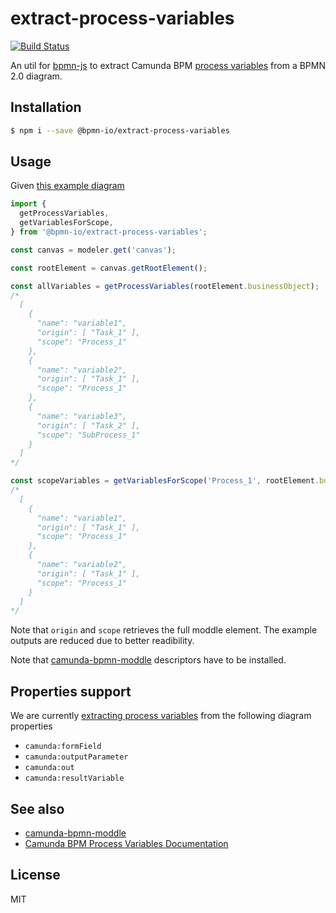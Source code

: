 # extract-process-variables

[![Build Status](https://img.shields.io/github/workflow/status/bpmn-io/extract-process-variables/CI)](https://github.com/bpmn-io/extract-process-variables/actions?query=workflow%3ACI)

An util for [bpmn-js](https://github.com/bpmn-io/bpmn-js) to extract Camunda BPM [process variables](https://docs.camunda.org/manual/latest/user-guide/process-engine/variables/) from a BPMN 2.0 diagram.

## Installation 

```sh
$ npm i --save @bpmn-io/extract-process-variables
```

## Usage

Given [this example diagram](./test/fixtures/sub-process-own-scope.bpmn)

```js
import {
  getProcessVariables,
  getVariablesForScope,
} from '@bpmn-io/extract-process-variables';

const canvas = modeler.get('canvas');

const rootElement = canvas.getRootElement();

const allVariables = getProcessVariables(rootElement.businessObject);
/* 
  [
    {
      "name": "variable1",
      "origin": [ "Task_1" ],
      "scope": "Process_1"
    },
    {
      "name": "variable2",
      "origin": [ "Task_1" ],
      "scope": "Process_1"
    },
    {
      "name": "variable3",
      "origin": [ "Task_2" ],
      "scope": "SubProcess_1"
    }
  ]
*/

const scopeVariables = getVariablesForScope('Process_1', rootElement.businessObject);
/* 
  [
    {
      "name": "variable1",
      "origin": [ "Task_1" ],
      "scope": "Process_1"
    },
    {
      "name": "variable2",
      "origin": [ "Task_1" ],
      "scope": "Process_1"
    }
  ]
*/
```

Note that `origin` and `scope` retrieves the full moddle element. The example outputs are reduced due to better readibility.

Note that [camunda-bpmn-moddle](https://github.com/camunda/camunda-bpmn-moddle) descriptors have to be installed.

## Properties support

We are currently [extracting process variables](https://github.com/bpmn-io/extract-process-variables/tree/master/src/extractors) from the following diagram properties
* `camunda:formField`
* `camunda:outputParameter`
* `camunda:out`
* `camunda:resultVariable`

## See also

* [camunda-bpmn-moddle](https://github.com/camunda/camunda-bpmn-moddle)
* [Camunda BPM Process Variables Documentation](https://docs.camunda.org/manual/latest/user-guide/process-engine/variables/)

## License

MIT
